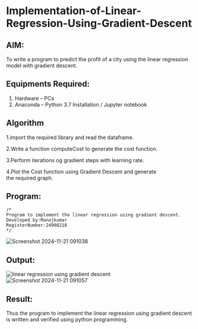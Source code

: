 # Implementation-of-Linear-Regression-Using-Gradient-Descent

## AIM:
To write a program to predict the profit of a city using the linear regression model with gradient descent.

## Equipments Required:
1. Hardware – PCs
2. Anaconda – Python 3.7 Installation / Jupyter notebook

## Algorithm
1.import the required library and read the dataframe.

2.Write a function computeCost to generate the cost function.

3.Perform iterations og gradient steps with learning rate.

4.Plot the Cost function using Gradient Descent and generate the required graph. 


## Program:
```
/*
Program to implement the linear regression using gradient descent.
Developed by:Manojkumar 
RegisterNumber:24900218  
*/
```
![Screenshot 2024-11-21 091038](https://github.com/user-attachments/assets/700c3c71-acbd-4da3-804b-7dffe3171cd2)

## Output:
![linear regression using gradient descent](sam.png)
![Screenshot 2024-11-21 091057](https://github.com/user-attachments/assets/461c3f75-ca5f-4012-bf7e-c769599cc23a)


## Result:
Thus the program to implement the linear regression using gradient descent is written and verified using python programming.
